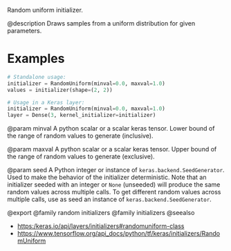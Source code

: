 Random uniform initializer.

@description
Draws samples from a uniform distribution for given parameters.

# Examples
```python
# Standalone usage:
initializer = RandomUniform(minval=0.0, maxval=1.0)
values = initializer(shape=(2, 2))
```

```python
# Usage in a Keras layer:
initializer = RandomUniform(minval=0.0, maxval=1.0)
layer = Dense(3, kernel_initializer=initializer)
```

@param minval
A python scalar or a scalar keras tensor. Lower bound of the
range of random values to generate (inclusive).

@param maxval
A python scalar or a scalar keras tensor. Upper bound of the
range of random values to generate (exclusive).

@param seed
A Python integer or instance of
`keras.backend.SeedGenerator`.
Used to make the behavior of the initializer
deterministic. Note that an initializer seeded with an integer
or `None` (unseeded) will produce the same random values
across multiple calls. To get different random values
across multiple calls, use as seed an instance
of `keras.backend.SeedGenerator`.

@export
@family random initializers
@family initializers
@seealso
+ <https:/keras.io/api/layers/initializers#randomuniform-class>
+ <https://www.tensorflow.org/api_docs/python/tf/keras/initializers/RandomUniform>

